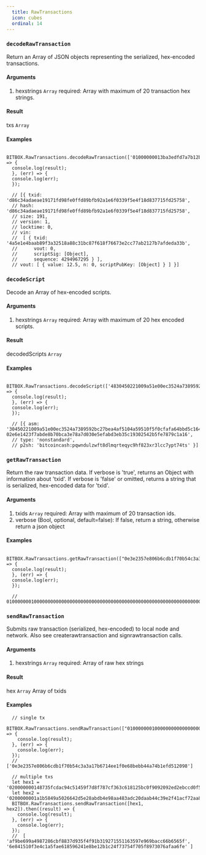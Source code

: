 ```yaml
---
  title: RawTransactions
  icon: cubes
  ordinal: 14
---
```


### `decodeRawTransaction`

Return an Array of JSON objects representing the serialized, hex\-encoded transactions.

#### Arguments

1.  hexstrings `Array` required: Array with maximum of 20 transaction hex strings.

#### Result

txs `Array`

#### Examples


      BITBOX.RawTransactions.decodeRawTransaction(['01000000013ba3edfd7a7b12b27ac72c3e67768f617fc81bc3888a51323a9fb8aa4b1e5e4a000000006a4730440220540986d1c58d6e76f8f05501c520c38ce55393d0ed7ed3c3a82c69af04221232022058ea43ed6c05fec0eccce749a63332ed4525460105346f11108b9c26df93cd72012103083dfc5a0254613941ddc91af39ff90cd711cdcde03a87b144b883b524660c39ffffffff01807c814a000000001976a914d7e7c4e0b70eaa67ceff9d2823d1bbb9f6df9a5188ac00000000']).then((result) => {
      console.log(result);
      }, (err) => {
      console.log(err);
      });

      // [{ txid: 'd86c34adaeae19171fd98fe0ffd89bfb92a1e6f0339f5e4f18d837715fd25758',
      // hash: 'd86c34adaeae19171fd98fe0ffd89bfb92a1e6f0339f5e4f18d837715fd25758',
      // size: 191,
      // version: 1,
      // locktime: 0,
      // vin:
      //  [ { txid: '4a5e1e4baab89f3a32518a88c31bc87f618f76673e2cc77ab2127b7afdeda33b',
      //      vout: 0,
      //      scriptSig: [Object],
      //      sequence: 4294967295 } ],
      // vout: [ { value: 12.5, n: 0, scriptPubKey: [Object] } ] }]


### `decodeScript`

Decode an Array of hex\-encoded scripts.

#### Arguments

1.  hexstrings `Array` required: Array with maximum of 20 hex encoded scripts.

#### Result

decodedScripts `Array`

#### Examples


      BITBOX.RawTransactions.decodeScript(['4830450221009a51e00ec3524a7389592bc27bea4af5104a59510f5f0cfafa64bbd5c164ca2e02206c2a8bbb47eabdeed52f17d7df668d521600286406930426e3a9415fe10ed592012102e6e1423f7abde8b70bca3e78a7d030e5efabd3eb35c19302542b5fe7879c1a16']).then((result) => {
      console.log(result);
      }, (err) => {
      console.log(err);
      });

      // [{ asm: '30450221009a51e00ec3524a7389592bc27bea4af5104a59510f5f0cfafa64bbd5c164ca2e02206c2a8bbb47eabdeed52f17d7df668d521600286406930426e3a9415fe10ed59201 02e6e1423f7abde8b70bca3e78a7d030e5efabd3eb35c19302542b5fe7879c1a16',
      // type: 'nonstandard',
      // p2sh: 'bitcoincash:pqwndulzwft8dlmqrteqyc9hf823xr3lcc7ypt74ts' }]


### `getRawTransaction`

Return the raw transaction data. If verbose is 'true', returns an Object with information about 'txid'. If verbose is 'false' or omitted, returns a string that is serialized, hex\-encoded data for 'txid'.

#### Arguments

1.  txids `Array` required: Array with maximum of 20 transaction ids.
2.  verbose (Bool, optional, default=false): If false, return a string, otherwise return a json object

#### Examples


      BITBOX.RawTransactions.getRawTransaction(["0e3e2357e806b6cdb1f70b54c3a3a17b6714ee1f0e68bebb44a74b1efd512098"]).then((result) => {
      console.log(result);
      }, (err) => {
      console.log(err);
      });

      // 01000000010000000000000000000000000000000000000000000000000000000000000000ffffffff0704ffff001d0104ffffffff0100f2052a0100000043410496b538e853519c726a2c91e61ec11600ae1390813a627c66fb8be7947be63c52da7589379515d4e0a604f8141781e62294721166bf621e73a82cbf2342c858eeac00000000


### `sendRawTransaction`

Submits raw transaction (serialized, hex\-encoded) to local node and network. Also see createrawtransaction and signrawtransaction calls.

#### Arguments

1.  hexstrings `Array` required: Array of raw hex strings

#### Result

hex `Array` Array of txids

#### Examples


      // single tx
      BITBOX.RawTransactions.sendRawTransaction(["01000000010000000000000000000000000000000000000000000000000000000000000000ffffffff0704ffff001d0104ffffffff0100f2052a0100000043410496b538e853519c726a2c91e61ec11600ae1390813a627c66fb8be7947be63c52da7589379515d4e0a604f8141781e62294721166bf621e73a82cbf2342c858eeac00000000"]).then((result) => {
        console.log(result);
      }, (err) => {
        console.log(err);
      });
      // ['0e3e2357e806b6cdb1f70b54c3a3a17b6714ee1f0e68bebb44a74b1efd512098']

      // multiple txs
      let hex1 = '020000000148735fcdac94c51459f7d8f787cf363c618125bc0f9092092ed2ebccd0f5557e0000000069463043021f4e3dd1fadb3e8fabdbd94b125d7e97932f72bb08118407e49cf505e7f5f63b022062eee3c5d94b4bc6b68ab0018876e9661b257f1e8487173876faccf7d3a2220541210313299e9ec7a9e62789094b850ab6f71df7c39af7c03568027c24d0bc9eda930dffffffff017b140000000000001976a914e11ed7fd6416d8f5c58a1cb3e1b0005c3cab092f88ac00000000';
      let hex2 = '0200000001a1b5849a5026642d5e28abdb4e98aa483adc20daab44c39e2f41acf72aa8c845000000006b483045022100994ab28c7df64852057c3ab965148ef2b5456233c12774087e88a62bbc27d4230220504d1096ac52915d32d2356ba5ae82f202543b88c24b4643800919e85da333984121039c48c06ce551810a2eeedf516c77995a922ca65c4e9e9a0a07288a6fae149eb2ffffffff013b1e0000000000001976a9140377597dd75d41398259c36d05a5a68ba0af782d88ac00000000';
      BITBOX.RawTransactions.sendRawTransaction([hex1, hex2]).then((result) => {
        console.log(result);
      }, (err) => {
        console.log(err);
      });
      //  [ 'af9be699a4987286cbf8837d935f4f91b319271551163597e969bacc66b6565f', '6e841510f3e4c1a5fae618596241e8be12b1c24f73754f705f8973076afaa6fe' ]
